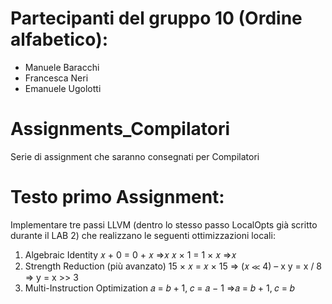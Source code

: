 # Partecipanti del gruppo 10 (Ordine alfabetico):
- Manuele Baracchi
- Francesca Neri
- Emanuele Ugolotti

# Assignments_Compilatori
Serie di assignment che saranno consegnati per Compilatori

# Testo primo Assignment:
Implementare tre passi LLVM (dentro lo stesso passo LocalOpts già scritto durante il LAB 2) che realizzano le seguenti ottimizzazioni locali:
1. Algebraic Identity
  𝑥 + 0 = 0 + 𝑥 ⇒𝑥
  𝑥 × 1 = 1 × 𝑥 ⇒𝑥
2. Strength Reduction (più avanzato)
  15 × 𝑥 = 𝑥 × 15 ⇒ (𝑥 ≪ 4) – x
  y = x / 8 ⇒ y = x >> 3
3. Multi-Instruction Optimization
  𝑎 = 𝑏 + 1, 𝑐 = 𝑎 − 1 ⇒𝑎 = 𝑏 + 1, 𝑐 = 𝑏
